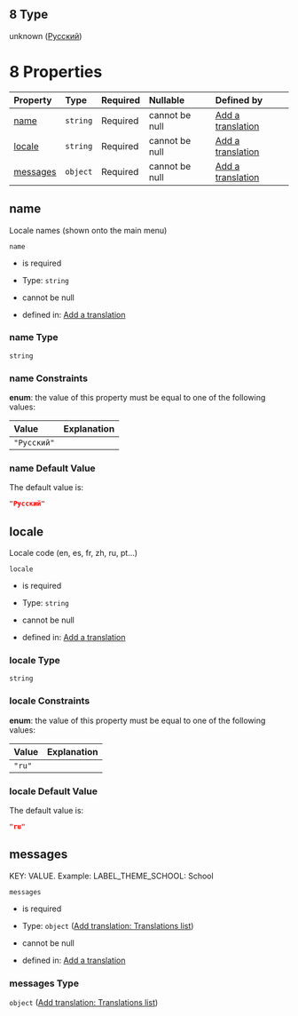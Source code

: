 ## 8 Type

unknown ([Русский](add-translation-anyof-русский.md))

# 8 Properties

| Property              | Type     | Required | Nullable       | Defined by                                                                                                                                             |
| :-------------------- | :------- | :------- | :------------- | :----------------------------------------------------------------------------------------------------------------------------------------------------- |
| [name](#name)         | `string` | Required | cannot be null | [Add a translation](add-translation-anyof-русский-properties-name.md "add-translation.json#/anyOf/8/properties/name")                                  |
| [locale](#locale)     | `string` | Required | cannot be null | [Add a translation](add-translation-anyof-русский-properties-locale.md "add-translation.json#/anyOf/8/properties/locale")                              |
| [messages](#messages) | `object` | Required | cannot be null | [Add a translation](add-translation-anyof-русский-properties-add-translation-translations-list.md "add-translation.json#/anyOf/8/properties/messages") |

## name

Locale names (shown onto the main menu)

`name`

*   is required

*   Type: `string`

*   cannot be null

*   defined in: [Add a translation](add-translation-anyof-русский-properties-name.md "add-translation.json#/anyOf/8/properties/name")

### name Type

`string`

### name Constraints

**enum**: the value of this property must be equal to one of the following values:

| Value       | Explanation |
| :---------- | :---------- |
| `"Русский"` |             |

### name Default Value

The default value is:

```json
"Русский"
```

## locale

Locale code (en, es, fr, zh, ru, pt...)

`locale`

*   is required

*   Type: `string`

*   cannot be null

*   defined in: [Add a translation](add-translation-anyof-русский-properties-locale.md "add-translation.json#/anyOf/8/properties/locale")

### locale Type

`string`

### locale Constraints

**enum**: the value of this property must be equal to one of the following values:

| Value  | Explanation |
| :----- | :---------- |
| `"ru"` |             |

### locale Default Value

The default value is:

```json
"ru"
```

## messages

KEY: VALUE. Example: LABEL\_THEME\_SCHOOL: School

`messages`

*   is required

*   Type: `object` ([Add translation: Translations list](add-translation-anyof-русский-properties-add-translation-translations-list.md))

*   cannot be null

*   defined in: [Add a translation](add-translation-anyof-русский-properties-add-translation-translations-list.md "add-translation.json#/anyOf/8/properties/messages")

### messages Type

`object` ([Add translation: Translations list](add-translation-anyof-русский-properties-add-translation-translations-list.md))
